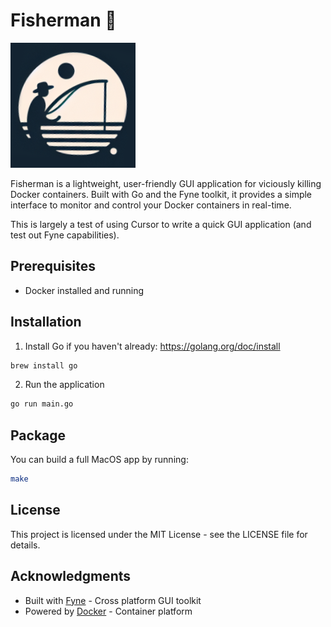 # Fisherman 🎣

![Fisherman](./Icon.png)

Fisherman is a lightweight, user-friendly GUI application for viciously killing Docker containers. Built with Go and the Fyne toolkit, it provides a simple interface to monitor and control your Docker containers in real-time.

This is largely a test of using Cursor to write a quick GUI application (and test out Fyne capabilities).

## Prerequisites

- Docker installed and running

## Installation

1. Install Go if you haven't already: https://golang.org/doc/install

```bash
brew install go
```

2. Run the application

```bash
go run main.go
```

## Package

You can build a full MacOS app by running:

```bash
make
```

## License

This project is licensed under the MIT License - see the LICENSE file for details.

## Acknowledgments

- Built with [Fyne](https://fyne.io/) - Cross platform GUI toolkit
- Powered by [Docker](https://www.docker.com/) - Container platform
